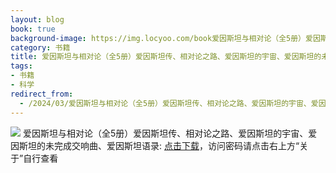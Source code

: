 ```yaml
---
layout: blog
book: true
background-image: https://img.locyoo.com/book爱因斯坦与相对论（全5册）爱因斯坦传、相对论之路、爱因斯坦的宇宙、爱因斯坦的未完成交响曲、爱因斯坦语录.jpg
category: 书籍
title: 爱因斯坦与相对论（全5册）爱因斯坦传、相对论之路、爱因斯坦的宇宙、爱因斯坦的未完成交响曲、爱因斯坦语录
tags:
- 书籍
- 科学
redirect_from:
  - /2024/03/爱因斯坦与相对论（全5册）爱因斯坦传、相对论之路、爱因斯坦的宇宙、爱因斯坦的未完成交响曲、爱因斯坦语录/
---
```

![](https://img.locyoo.com/book爱因斯坦与相对论（全5册）爱因斯坦传、相对论之路、爱因斯坦的宇宙、爱因斯坦的未完成交响曲、爱因斯坦语录.jpg)
爱因斯坦与相对论（全5册）爱因斯坦传、相对论之路、爱因斯坦的宇宙、爱因斯坦的未完成交响曲、爱因斯坦语录: <a name = "ref1" href="https://url18.ctfile.com/f/50983618-1320273481-e68edc?p=3619">点击下载</a>，访问密码请点击右上方“关于”自行查看
